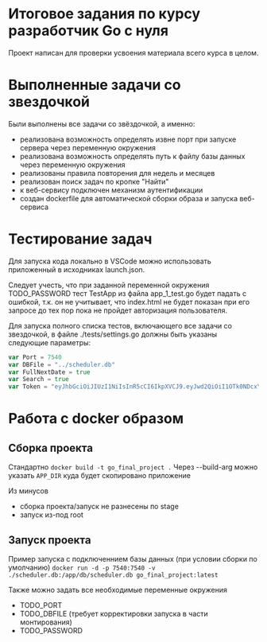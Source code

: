 # Итоговое задания по курсу разработчик Go с нуля

Проект написан для проверки усвоения материала всего курса в целом.

# Выполненные задачи со звездочкой
Были выполнены все задачи со звёздочкой, а именно:
- реализована возможность определять извне порт при запуске сервера через переменную окружения
- реализована возможность определять путь к файлу базы данных через переменную окружения
- реализованы правила повторения для недель и месяцев
- реализован поиск задач по кропке "Найти"
- к веб-сервису подключен механизм аутентификации
- создан dockerfile для автоматической сборки образа и запуска веб-сервиса

# Тестирование задач

Для запуска кода локально в VSCode можно использовать приложенный в исходниках launch.json. 

Следует учесть, что при заданной переменной окружения TODO_PASSWORD тест TestApp из файла app_1_test.go будет падать с ошибкой, т.к. он не учитывает, что index.html не будет показан при его запросе до тех пор пока не пройдет авторизация пользователя.

Для запуска полного списка тестов, включающего все задачи со звездочкой, в файле ./tests/settings.go должны быть указаны следующие параметры:
```go
var Port = 7540
var DBFile = "../scheduler.db"
var FullNextDate = true
var Search = true
var Token = "eyJhbGciOiJIUzI1NiIsInR5cCI6IkpXVCJ9.eyJwd2QiOiI1OTk0NDcxYWJiMDExMTJhZmNjMTgxNTlmNmNjNzRiNGY1MTFiOTk4MDZkYTU5YjNjYWY1YTljMTczY2FjZmM1In0.G2IyLSf_6d0BTMd55WSovmTagaSS9v5DHBmcAr2Hcf0"
```

# Работа с docker образом

## Сборка проекта

Стандартно `docker build -t go_final_project .`
Через --build-arg можно указать `APP_DIR` куда будет скопировано приложение

Из минусов
- сборка проекта/запуск не разнесены по stage
- запуск из-под root

## Запуск проекта

Пример запуска с подключеннием базы данных (при условии сборки по умолчанию)
`docker run -d -p 7540:7540 -v ./scheduler.db:/app/db/scheduler.db go_final_project:latest`

Также можно задать все необходимые переменные окружения
- TODO_PORT
- TODO_DBFILE (требует корректировки запуска в части монтирования)
- TODO_PASSWORD
